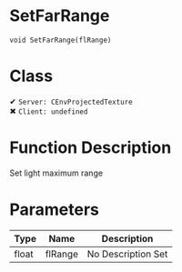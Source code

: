 # SetFarRange
```
void SetFarRange(flRange)
```
# Class
✔ `Server: CEnvProjectedTexture`  
✖ `Client: undefined`  

# Function Description
Set light maximum range
# Parameters
Type|Name|Description
--|--|--
float|flRange|No Description Set

